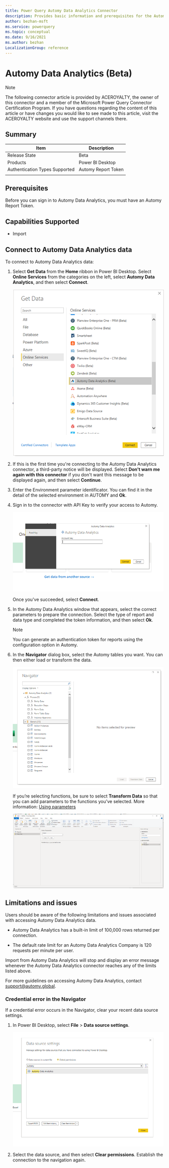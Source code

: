 ```yaml
---
title: Power Query Automy Data Analytics Connector
description: Provides basic information and prerequisites for the Automy Data Analytics connector
author: bezhan-msft
ms.service: powerquery
ms.topic: conceptual
ms.date: 9/16/2021
ms.author: bezhan
LocalizationGroup: reference
---
```


# Automy Data Analytics (Beta)

>[!Note]
>The following connector article is provided by ACEROYALTY, the owner of this connector and a member of the Microsoft Power Query Connector Certification Program. If you have questions regarding the content of this article or have changes you would like to see made to this article, visit the ACEROYALTY website and use the support channels there.

## Summary

| Item | Description |
| ---- | ----------- |
| Release State | Beta |
| Products | Power BI Desktop |
| Authentication Types Supported | Automy Report Token |
| | |

## Prerequisites

Before you can sign in to Automy Data Analytics, you must have an Automy Report Token.

## Capabilities Supported

* Import

## Connect to Automy Data Analytics data

To connect to Automy Data Analytics data:

1. Select **Get Data** from the **Home** ribbon in Power BI Desktop. Select **Online Services** from the categories on the left, select **Automy Data Analytics**, and then select **Connect**.

   ![Get Data from Automy Data Analytics](./media/automy-data-analytics/get-ada-data.png)

2. If this is the first time you're connecting to the Automy Data Analytics connector, a third-party notice will be displayed. Select **Don't warn me again with this connector** if you don't want this message to be displayed again, and then select **Continue**.

3. Enter the Environment parameter identificator. You can find it in the detail of the selected environment in AUTOMY and  **Ok**.

4. Sign in to the connector with API Key to verify your access to Automy.

   ![API Key Dialog](./media/automy-data-analytics/auth-ada-key.png)

   Once you've succeeded, select **Connect**.

5. In the Automy Data Analytics window that appears, select the correct parameters to prepare the connection. Select the type of report and data type and completed the token information, and then select **Ok**.

   > [!NOTE]
   > You can generate an authentication token for reports using the configuration option in Automy.

6. In the **Navigator** dialog box, select the Automy tables you want. You can then either load or transform the data.

   ![Get Data from Automy Data Analytics Navigator](./media/automy-data-analytics/nav-ada-data.png)

   If you’re selecting functions, be sure to select **Transform Data** so that you can add parameters to the functions you’ve selected. More information: [Using parameters](../power-query-query-parameters.md)

   ![Load or transform data in Automy Data Analytics](./media/automy-data-analytics/param-ada-function.png)

## Limitations and issues

Users should be aware of the following limitations and issues associated with accessing Automy Data Analytics data.

* Automy Data Analytics has a built-in limit of 100,000 rows returned per connection.

* The default rate limit for an Automy Data Analytics Company is 120 requests per minute per user.

Import from Automy Data Analytics will stop and display an error message whenever the Automy Data Analytics connector reaches any of the limits listed above.

For more guidelines on accessing Automy Data Analytics, contact [support@automy.global](mailto:support@automy.global).

### Credential error in the Navigator

If a credential error occurs in the Navigator, clear your recent data source settings.

1. In Power BI Desktop, select **File** > **Data source settings**.

   ![Select Automy sources](./media/automy-data-analytics/datasource-ada-clear.png)

2. Select the data source, and then select **Clear permissions**. Establish the connection to the navigation again.
